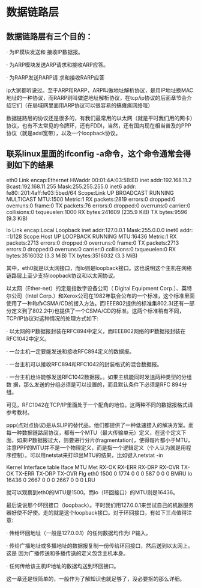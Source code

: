 # 数据链路层
## 数据链路层有三个目的：
·            为IP模块发送和 接收IP数据报。

·            为ARP模块发送ARP请求和接收ARP应答。

·            为RARP发送RARP请 求和接收RARP应答

ip大家都听说过。至于ARP和RARP，ARP叫做地址解析协议，是用IP地址换MAC地址的一种协议，而RARP则叫做逆地址解析协议，在tcp/ip协议的后面章节会介绍它们（在局域网里面用ARP协议可以很容易的搞瘫痪网络哦）

数据链路层的协议还是很多的，有我们最常用的以太网（就是平时我们用的网卡）协议，也有不太常见的令牌环，还有FDDI，当然，还有国内现在相当普及的PPP协议（就是adsl宽带），以及一个loopback协议。

## 联系linux里面的ifconfig -a命令，这个命令通常会得到如下的结果

eth0 Link encap:Ethernet HWaddr 00:01:4A:03:5B:ED
inet addr:192.168.11.2 Bcast:192.168.11.255 Mask:255.255.255.0
inet6 addr: fe80::201:4aff:fe03:5bed/64 Scope:Link
UP BROADCAST RUNNING MULTICAST MTU:1500 Metric:1
RX packets:2819 errors:0 dropped:0 overruns:0 frame:0
TX packets:76 errors:0 dropped:0 overruns:0 carrier:0
collisions:0 txqueuelen:1000
RX bytes:241609 (235.9 KiB) TX bytes:9596 (9.3 KiB)

lo Link encap:Local Loopback
inet addr:127.0.0.1 Mask:255.0.0.0
inet6 addr: ::1/128 Scope:Host
UP LOOPBACK RUNNING MTU:16436 Metric:1
RX packets:2713 errors:0 dropped:0 overruns:0 frame:0
TX packets:2713 errors:0 dropped:0 overruns:0 carrier:0
collisions:0 txqueuelen:0
RX bytes:3516032 (3.3 MiB) TX bytes:3516032 (3.3 MiB)

 

其中，eth0就是以太网接口，而lo则是loopback接口。这也说明这个主机在网络链路层上至少支持loopback协议和以太网协议。

以太网（Ether-net）的定是指数字设备公司（ Digital Equipment Corp.）、英特尔公司（Intel Corp.）和Xerox公司在1982年联合公布的一个标准，这个标准里面使用了一种称作CSMA/CD的接入方法。而IEEE802提供的标准集802.3(还有一部分定义到了802.2中)也提供了一个CSMA/CD的标准。这两个标准稍有不同，TCP/IP协议对这种情况的处理方式如下:

·            以太网的IP数据报封装在RFC894中定义，而IEEE802网络的IP数据报封装在RFC1042中定义。

·            一台主机一定要能发送和接收RFC894定义的数据报。

·            一台主机可以接收RFC894和RFC1042的封装格式的混合数据报。

·            一台主机也许能够发送RFC1042数据报。。如果主机能同时发送两种类型的分组数 据，那么发送的分组必须是可以设置的，而且默认条件下必须是RFC 894分组。

可见，RFC1042在TCP/IP里面处于一个配角的地位。这两种不同的数据报格式请参考教材。

ppp(点对点协议)是从SLIP的替代品。他们都提供了一种低速接入的解决方案。而每一种数据链路层协议，都有一个MTU（最大传输单元）定义，在这个定义下面，如果IP数据报过大，则要进行分片(fragmentation)，使得每片都小于MTU，注意PPP的MTU并不是一个物理定义，而是指一个逻辑定义（个人认为就是用程序控制）。可以用netstat来打印出MTU的结果，比如键入netstat -in

Kernel Interface table
Iface       MTU Met    RX-OK RX-ERR RX-DRP RX-OVR    TX-OK TX-ERR TX-DRP TX-OVR Flg
eth0       1500   0     1774      0      0      0      587      0      0      0 BMRU
lo        16436   0     2667      0      0      0     2667      0      0      0 LRU

就可以观察到eth0的MTU是1500。而lo（环回接口）的MTU则是16436。

最后说说那个环回接口（loopback）。平时我们用127.0.0.1来尝试自己的机器服务器好使不好使。走的就是这个loopback接口。对于环回接口，有如下三点值得注意:

·            传给环回地址（一般是127.0.0.1）的任何数据均作为I P输入。

·            传给广播地址或多播地址的数据报复制一份传给环回接口，然后送到以太网上。这是 因为广播传送和多播传送的定义包含主机本身。

·            任何传给该主机IP地址的数据均送到环回接口。

这一章还是很简单的，一般作为了解知识也就足够了，没必要抠的那么详细。